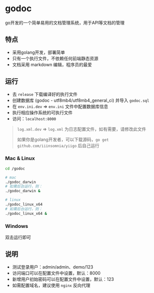 # godoc

go开发的一个简单易用的文档管理系统，用于API等文档的管理

## 特点

* 采用golang开发，部署简单
* 只有一个执行文件，不依赖任何前端静态资源
* 文档采用 markdown 编辑，程序员的最爱

## 运行

* 去 `release` 下载编译好的执行文件
* 创建数据库 (godoc - utf8mb4/utf8mb4_general_ci) 并导入 `godoc.sql`
* 在 `env.ini.dev` => `env.ini` 文件中配置数据库信息
* 执行相应操作系统的可执行文件
* 访问：`localhost:8000`

> `log.xml.dev` => `log.xml` 为日志配置文件，如有需要，请修改此文件
>
> 如果你是golang开发者，可以下载源码，`go get github.com/iiinsomnia/yiigo` 后自己运行

### Mac & Linux

```sh
cd /godoc

# mac
./godoc_darwin
# 如需后台运行，则：
./godoc_darwin &

# linux
./godoc_linux_x64
# 如需后台运行，则：
./godoc_linux_x64 &
```

### Windows

双击运行即可

## 说明

* 测试登录用户：admin/admin、demo/123
* 访问端口可以在配置文件中设置，默认：8000
* 新增用户初始密码可以在配置文件中设置，默认：123
* 如需配置域名，建议使用 `nginx` 反向代理